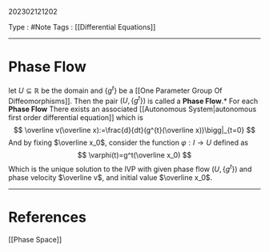202302121202

Type : #Note
Tags : [[Differential Equations]]

---
# Phase Flow
let $U\subseteq \mathbb R$ be the domain and $\{g^t\}$ be a [[One Parameter Group Of Diffeomorphisms]]. Then the pair $(U,\{g^{t}\})$ is called a **Phase Flow**.*
For each **Phase Flow** There exists an associated [[Autonomous System|autonomous first order differential equation]] which is 
$$
\overline v(\overline x):=\frac{d}{dt}(g^{t}(\overline x))\bigg|_{t=0}
$$
And by fixing $\overline x_0$, consider the function $\varphi:I\to U$ defined as 
$$
\varphi(t)=g^t(\overline x_0)
$$
Which is the unique solution to the IVP with given phase flow $(U, \{g^{t}\})$ and phase velocity $\overline v$, and initial value $\overline x_0$.

---
# References
[[Phase Space]]
